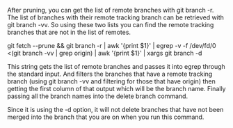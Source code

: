 
After pruning, you can get the list of remote branches with git branch -r. 
The list of branches with their remote tracking branch can be retrieved with git branch -vv. 
So using these two lists you can find the remote tracking branches that are not in the list of remotes.

 git fetch --prune && git branch -r | awk '{print $1}' | egrep -v -f /dev/fd/0 <(git branch -vv | grep origin) | awk '{print $1}' | xargs git branch -d
 
This string gets the list of remote branches and passes it into egrep through the standard input. 
And filters the branches that have a remote tracking branch (using git branch -vv and filtering for those that have origin) 
then getting the first column of that output which will be the branch name. 
Finally passing all the branch names into the delete branch command.

Since it is using the -d option, it will not delete branches that have not been merged into the branch that you are on 
when you run this command.
